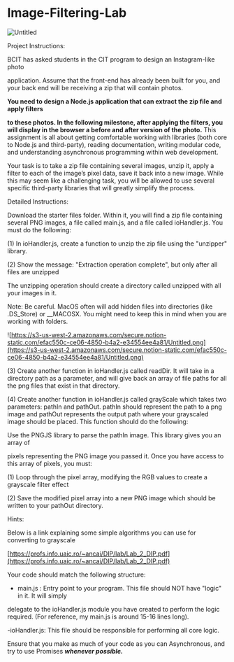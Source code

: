 # Image-Filtering-Lab
![Untitled](https://s3-us-west-2.amazonaws.com/secure.notion-static.com/6faee77c-a979-4aff-96dd-39757c0db07e/Untitled.png)

Project Instructions: 

BCIT has asked students in the CIT program to design an Instagram-like photo

application. Assume that the front-end has already been built for you, and your back end will be receiving a zip that will contain photos. 

**You need to design a Node.js application that can extract the zip file and apply filters**

**to these photos. In the following milestone, after applying the filters, you will display in the browser a before and after version of the photo.** This assignment is all about getting comfortable working with libraries (both core to Node.js and third-party), reading documentation, writing modular code, and understanding asynchronous programming within web development. 

Your task is to take a zip file containing several images, unzip it, apply a filter to each of the image’s pixel data, save it back into a new image. While this may seem like a challenging task, you will be allowed to use several specific third-party libraries that will greatly simplify the process.

Detailed Instructions:

Download the starter files folder. Within it, you will find a zip file containing several PNG images, a file called main.js, and a file called ioHandler.js. You must do the following:

(1) In ioHandler.js, create a function to unzip the zip file using the "unzipper" library. 

(2) Show the message: "Extraction operation complete", but only after all files are unzipped

The unzipping operation should create a directory called unzipped with all your images in it. 

Note: Be careful. MacOS often will add hidden files into directories (like .DS_Store) or __MACOSX. You might need to keep this in mind when you are working with folders. 

![https://s3-us-west-2.amazonaws.com/secure.notion-static.com/efac550c-ce06-4850-b4a2-e34554ee4a81/Untitled.png](https://s3-us-west-2.amazonaws.com/secure.notion-static.com/efac550c-ce06-4850-b4a2-e34554ee4a81/Untitled.png)

(3) Create another function in ioHandler.js called readDir. It will take in a directory path as a parameter, and will give back an array of file paths for all the png files that exist in that directory. 

(4) Create another function in ioHandler.js called grayScale which takes two parameters: pathIn and pathOut. pathIn should represent the path to a png image and pathOut represents the output path where your grayscaled image should be placed. This function should do the following:

 Use the PNGJS library to parse the pathIn image. This library gives you an array of

pixels representing the PNG image you passed it. Once you have access to this array of pixels, you must:

(1) Loop through the pixel array, modifying the RGB values to create a grayscale filter effect

(2) Save the modified pixel array into a new PNG image which should be written to your pathOut directory.

Hints:

Below is a link explaining some simple algorithms you can use for converting to grayscale

[https://profs.info.uaic.ro/~ancai/DIP/lab/Lab_2_DIP.pdf](https://profs.info.uaic.ro/~ancai/DIP/lab/Lab_2_DIP.pdf)

Your code should match the following structure:

- main.js : Entry point to your program. This file should NOT have "logic" in it. It will simply

delegate to the ioHandler.js module you have created to perform the logic required. (For reference, my main.js is around 15-16 lines long). 

-ioHandler.js: This file should be responsible for performing all core logic. 

Ensure that you make as much of your code as you can Asynchronous, and try to use Promises ***whenever possible.***
